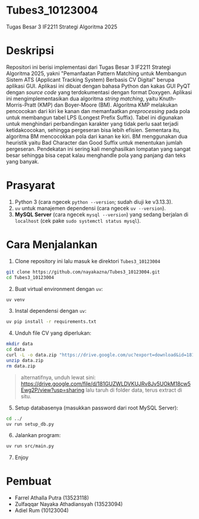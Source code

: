 # Tubes3_10123004
Tugas Besar 3 IF2211 Strategi Algoritma 2025

# Deskripsi
Repositori ini berisi implementasi dari Tugas Besar 3 IF2211 Strategi Algoritma 2025, yakni "Pemanfaatan Pattern Matching untuk Membangun Sistem ATS (Applicant Tracking System) Berbasis CV Digital" berupa aplikasi GUI. Aplikasi ini dibuat dengan bahasa Python dan kakas GUI PyQT dengan *source code* yang terdokumentasi dengan format Doxygen. 
Aplikasi ini mengimplementasikan dua algoritma *string matching*, yaitu Knuth-Morris-Pratt (KMP) dan Boyer-Moore (BM). Algoritma KMP melakukan pencocokan dari kiri ke kanan dan memanfaatkan *preprocessing* pada pola untuk membangun tabel LPS (Longest Prefix Suffix). Tabel ini digunakan untuk menghindari perbandingan karakter yang tidak perlu saat terjadi ketidakcocokan, sehingga pergeseran bisa lebih efisien. Sementara itu, algoritma BM mencocokkan pola dari kanan ke kiri. BM menggunakan dua heuristik yaitu Bad Character dan Good Suffix untuk menentukan jumlah pergeseran. Pendekatan ini sering kali menghasilkan lompatan yang sangat besar sehingga bisa cepat kalau menghandle pola yang panjang dan teks yang banyak.

# Prasyarat
1. Python 3 (cara ngecek `python --version`; sudah diuji ke v3.13.3).
2. `uv` untuk manajemen dependensi (cara ngecek `uv --version`).
3. **MySQL Server** (cara ngecek `mysql --version`) yang sedang berjalan di `localhost` (cek pake `sudo systemctl status mysql`).

# Cara Menjalankan
1. Clone repository ini lalu masuk ke direktori `Tubes3_10123004`
```bash
git clone https://github.com/nayakazna/Tubes3_10123004.git
cd Tubes3_10123004
```
2. Buat virtual environment dengan `uv`:
```bash
uv venv
```
3. Instal dependensi dengan `uv`:
```bash
uv pip install -r requirements.txt
```

4. Unduh file CV yang diperlukan:
```bash
mkdir data
cd data
curl -L -o data.zip "https://drive.google.com/uc?export=download&id=181GUZWLDVKUJRv8Jv5UOkM18cw5Ewg2P"
unzip data.zip
rm data.zip
```
> alternatifnya, unduh lewat sini: https://drive.google.com/file/d/181GUZWLDVKUJRv8Jv5UOkM18cw5Ewg2P/view?usp=sharing lalu taruh di folder data, terus extract di situ.

5. Setup databasenya (masukkan password dari root MySQL Server):
```bash
cd ../
uv run setup_db.py
```

6. Jalankan program:
```bash
uv run src/main.py
```
7. Enjoy 

# Pembuat
- Farrel Athalla Putra (13523118)
- Zulfaqqar Nayaka Athadiansyah (13523094)
- Adiel Rum (10123004)
